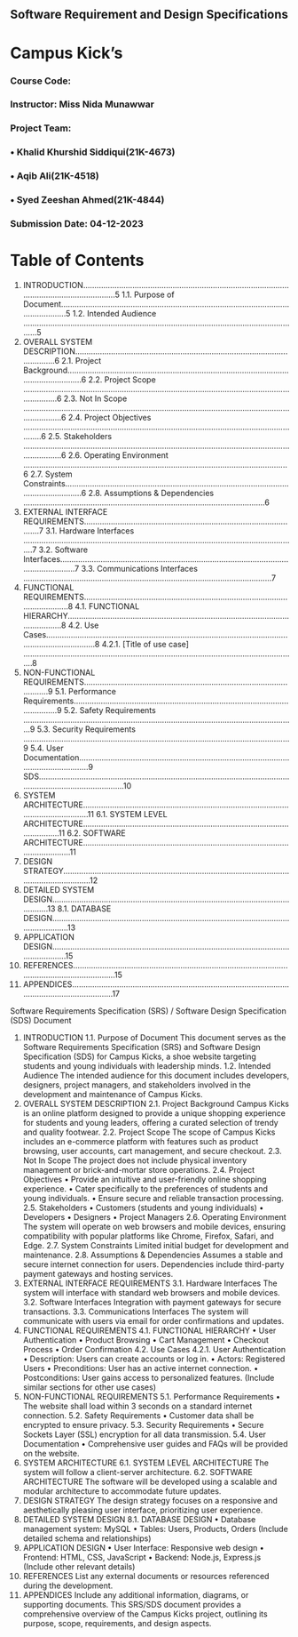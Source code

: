 ## Software Requirement and Design Specifications<br>
# Campus Kick’s<br>

### Course Code:<br>
### Instructor: Miss Nida Munawwar<br>
### Project Team:
### •	Khalid Khurshid Siddiqui(21K-4673)
### •	Aqib Ali(21K-4518)
### •	Syed Zeeshan Ahmed(21K-4844)
### Submission Date: 04-12-2023



















# Table of Contents

1. INTRODUCTION.....................................................................................................................................5
1.1. Purpose of Document.........................................................................................................................5
1.2. Intended Audience .............................................................................................................................5
2. OVERALL SYSTEM DESCRIPTION…….......................................................................................................6
2.1. Project Background.............................................................................................................................6
2.2. Project Scope ......................................................................................................................................6
2.3. Not In Scope ........................................................................................................................................6
2.4. Project Objectives ...............................................................................................................................6
2.5. Stakeholders ........................................................................................................................................6
2.6. Operating Environment ......................................................................................................................6
2.7. System Constraints..............................................................................................................................6
2.8. Assumptions & Dependencies ............................................................................................................6
3. EXTERNAL INTERFACE REQUIREMENTS..................................................................................................7
3.1. Hardware Interfaces ...........................................................................................................................7
3.2. Software Interfaces.............................................................................................................................7
3.3. Communications Interfaces ...............................................................................................................7
4. FUNCTIONAL REQUIREMENTS...............................................................................................................8
4.1. FUNCTIONAL HIERARCHY....................................................................................................................8
4.2. Use Cases............................................................................................................................................8
4.2.1. [Title of use case] ...........................................................................................................................8
5. NON-FUNCTIONAL REQUIREMENTS......................................................................................................9
5.1. Performance Requirements...............................................................................................................9
5.2. Safety Requirements ..........................................................................................................................9
5.3. Security Requirements .......................................................................................................................9
5.4. User Documentation...........................................................................................................................9
SDS.............................................................................................................................................................10
6. SYSTEM ARCHITECTURE.........................................................................................................................11
6.1. SYSTEM LEVEL ARCHITECTURE............................................................................................................11
6.2. SOFTWARE ARCHITECTURE.................................................................................................................11
7. DESIGN STRATEGY...................................................................................................................................12
8. DETAILED SYSTEM DESIGN.....................................................................................................................13
8.1. DATABASE DESIGN..............................................................................................................................13
9. APPLICATION DESIGN.............................................................................................................................15
10. REFERENCES.........................................................................................................................................15
11. APPENDICES.........................................................................................................................................17
	














Software Requirements Specification (SRS) / Software Design Specification (SDS) Document
1. INTRODUCTION
1.1. Purpose of Document
This document serves as the Software Requirements Specification (SRS) and Software Design Specification (SDS) for Campus Kicks, a shoe website targeting students and young individuals with leadership minds.
1.2. Intended Audience
The intended audience for this document includes developers, designers, project managers, and stakeholders involved in the development and maintenance of Campus Kicks.
2. OVERALL SYSTEM DESCRIPTION
2.1. Project Background
Campus Kicks is an online platform designed to provide a unique shopping experience for students and young leaders, offering a curated selection of trendy and quality footwear.
2.2. Project Scope
The scope of Campus Kicks includes an e-commerce platform with features such as product browsing, user accounts, cart management, and secure checkout.
2.3. Not In Scope
The project does not include physical inventory management or brick-and-mortar store operations.
2.4. Project Objectives
•	Provide an intuitive and user-friendly online shopping experience.
•	Cater specifically to the preferences of students and young individuals.
•	Ensure secure and reliable transaction processing.
2.5. Stakeholders
•	Customers (students and young individuals)
•	Developers
•	Designers
•	Project Managers
2.6. Operating Environment
The system will operate on web browsers and mobile devices, ensuring compatibility with popular platforms like Chrome, Firefox, Safari, and Edge.
2.7. System Constraints
Limited initial budget for development and maintenance.
2.8. Assumptions & Dependencies
Assumes a stable and secure internet connection for users. Dependencies include third-party payment gateways and hosting services.
3. EXTERNAL INTERFACE REQUIREMENTS
3.1. Hardware Interfaces
The system will interface with standard web browsers and mobile devices.
3.2. Software Interfaces
Integration with payment gateways for secure transactions.
3.3. Communications Interfaces
The system will communicate with users via email for order confirmations and updates.
4. FUNCTIONAL REQUIREMENTS
4.1. FUNCTIONAL HIERARCHY
•	User Authentication
•	Product Browsing
•	Cart Management
•	Checkout Process
•	Order Confirmation
4.2. Use Cases
4.2.1. User Authentication
•	Description: Users can create accounts or log in.
•	Actors: Registered Users
•	Preconditions: User has an active internet connection.
•	Postconditions: User gains access to personalized features.
(Include similar sections for other use cases)
5. NON-FUNCTIONAL REQUIREMENTS
5.1. Performance Requirements
•	The website shall load within 3 seconds on a standard internet connection.
5.2. Safety Requirements
•	Customer data shall be encrypted to ensure privacy.
5.3. Security Requirements
•	Secure Sockets Layer (SSL) encryption for all data transmission.
5.4. User Documentation
•	Comprehensive user guides and FAQs will be provided on the website.
6. SYSTEM ARCHITECTURE
6.1. SYSTEM LEVEL ARCHITECTURE
The system will follow a client-server architecture.
6.2. SOFTWARE ARCHITECTURE
The software will be developed using a scalable and modular architecture to accommodate future updates.
7. DESIGN STRATEGY
The design strategy focuses on a responsive and aesthetically pleasing user interface, prioritizing user experience.
8. DETAILED SYSTEM DESIGN
8.1. DATABASE DESIGN
•	Database management system: MySQL
•	Tables: Users, Products, Orders
(Include detailed schema and relationships)
9. APPLICATION DESIGN
•	User Interface: Responsive web design
•	Frontend: HTML, CSS, JavaScript
•	Backend: Node.js, Express.js
(Include other relevant details)
10. REFERENCES
List any external documents or resources referenced during the development.
11. APPENDICES
Include any additional information, diagrams, or supporting documents.
This SRS/SDS document provides a comprehensive overview of the Campus Kicks project, outlining its purpose, scope, requirements, and design aspects.



